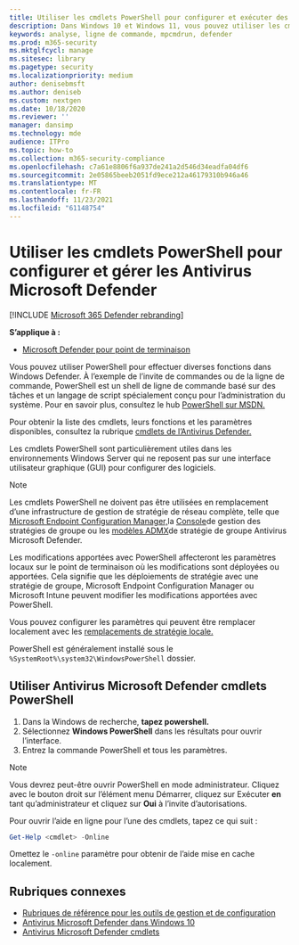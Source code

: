 ```yaml
---
title: Utiliser les cmdlets PowerShell pour configurer et exécuter des Antivirus Microsoft Defender
description: Dans Windows 10 et Windows 11, vous pouvez utiliser les cmdlets PowerShell pour exécuter des analyses, mettre à jour les informations de sécurité et modifier les paramètres dans Antivirus Microsoft Defender.
keywords: analyse, ligne de commande, mpcmdrun, defender
ms.prod: m365-security
ms.mktglfcycl: manage
ms.sitesec: library
ms.pagetype: security
ms.localizationpriority: medium
author: denisebmsft
ms.author: deniseb
ms.custom: nextgen
ms.date: 10/18/2020
ms.reviewer: ''
manager: dansimp
ms.technology: mde
audience: ITPro
ms.topic: how-to
ms.collection: m365-security-compliance
ms.openlocfilehash: c7a61e8806f6a937de241a2d546d34eadfa04df6
ms.sourcegitcommit: 2e05865beeb2051fd9ece212a46179310b946a46
ms.translationtype: MT
ms.contentlocale: fr-FR
ms.lasthandoff: 11/23/2021
ms.locfileid: "61148754"
---
```

# <a name="use-powershell-cmdlets-to-configure-and-manage-microsoft-defender-antivirus"></a>Utiliser les cmdlets PowerShell pour configurer et gérer les Antivirus Microsoft Defender

[!INCLUDE [Microsoft 365 Defender rebranding](../../includes/microsoft-defender.md)]


**S’applique à :**

- [Microsoft Defender pour point de terminaison](/microsoft-365/security/defender-endpoint/)

Vous pouvez utiliser PowerShell pour effectuer diverses fonctions dans Windows Defender. À l’exemple de l’invite de commandes ou de la ligne de commande, PowerShell est un shell de ligne de commande basé sur des tâches et un langage de script spécialement conçu pour l’administration du système. Pour en savoir plus, consultez le hub [PowerShell sur MSDN.](/previous-versions/msdn10/mt173057(v=msdn.10))

Pour obtenir la liste des cmdlets, leurs fonctions et les paramètres disponibles, consultez la rubrique [cmdlets de l’Antivirus Defender.](/powershell/module/defender)

Les cmdlets PowerShell sont particulièrement utiles dans les environnements Windows Server qui ne reposent pas sur une interface utilisateur graphique (GUI) pour configurer des logiciels.

> [!NOTE]
> Les cmdlets PowerShell ne doivent pas être utilisées en remplacement d’une infrastructure de gestion de stratégie de réseau complète, telle que [Microsoft Endpoint Configuration Manager,](/configmgr)la [Console](/previous-versions/windows/it-pro/windows-server-2008-R2-and-2008/cc731212(v=ws.11))de gestion des stratégies de groupe ou les [modèles ADMX](https://www.microsoft.com/download/101445)de stratégie de groupe Antivirus Microsoft Defender.

Les modifications apportées avec PowerShell affecteront les paramètres locaux sur le point de terminaison où les modifications sont déployées ou apportées. Cela signifie que les déploiements de stratégie avec une stratégie de groupe, Microsoft Endpoint Configuration Manager ou Microsoft Intune peuvent modifier les modifications apportées avec PowerShell.

Vous pouvez configurer les paramètres qui peuvent être remplacer localement avec les [remplacements de stratégie locale.](configure-local-policy-overrides-microsoft-defender-antivirus.md)

PowerShell est généralement installé sous le `%SystemRoot%\system32\WindowsPowerShell` dossier.

## <a name="use-microsoft-defender-antivirus-powershell-cmdlets"></a>Utiliser Antivirus Microsoft Defender cmdlets PowerShell

1. Dans la Windows de recherche, **tapez powershell.**
2. Sélectionnez **Windows PowerShell** dans les résultats pour ouvrir l’interface.
3. Entrez la commande PowerShell et tous les paramètres.

> [!NOTE]
> Vous devrez peut-être ouvrir PowerShell en mode administrateur. Cliquez avec le bouton droit sur l’élément menu Démarrer, cliquez sur Exécuter **en** tant qu’administrateur et cliquez sur **Oui** à l’invite d’autorisations.

Pour ouvrir l’aide en ligne pour l’une des cmdlets, tapez ce qui suit :

```PowerShell
Get-Help <cmdlet> -Online
```

Omettez le `-online` paramètre pour obtenir de l’aide mise en cache localement.

## <a name="related-topics"></a>Rubriques connexes

- [Rubriques de référence pour les outils de gestion et de configuration](configuration-management-reference-microsoft-defender-antivirus.md)
- [Antivirus Microsoft Defender dans Windows 10](microsoft-defender-antivirus-in-windows-10.md)
- [Antivirus Microsoft Defender cmdlets](/powershell/module/defender)
